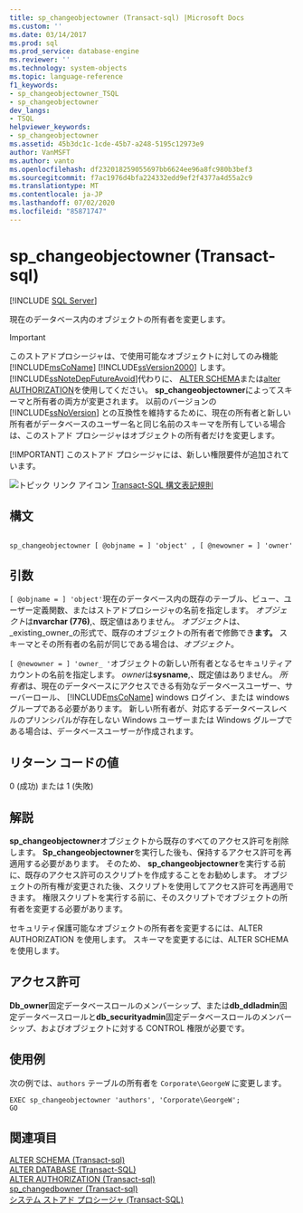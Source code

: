 ```yaml
---
title: sp_changeobjectowner (Transact-sql) |Microsoft Docs
ms.custom: ''
ms.date: 03/14/2017
ms.prod: sql
ms.prod_service: database-engine
ms.reviewer: ''
ms.technology: system-objects
ms.topic: language-reference
f1_keywords:
- sp_changeobjectowner_TSQL
- sp_changeobjectowner
dev_langs:
- TSQL
helpviewer_keywords:
- sp_changeobjectowner
ms.assetid: 45b3dc1c-1cde-45b7-a248-5195c12973e9
author: VanMSFT
ms.author: vanto
ms.openlocfilehash: df232018259055697bb6624ee96a8fc980b3bef3
ms.sourcegitcommit: f7ac1976d4bfa224332edd9ef2f4377a4d55a2c9
ms.translationtype: MT
ms.contentlocale: ja-JP
ms.lasthandoff: 07/02/2020
ms.locfileid: "85871747"
---
```

# <a name="sp_changeobjectowner-transact-sql"></a>sp_changeobjectowner (Transact-sql)
[!INCLUDE [SQL Server](../../includes/applies-to-version/sqlserver.md)]

  現在のデータベース内のオブジェクトの所有者を変更します。  
  
> [!IMPORTANT]
>  このストアドプロシージャは、で使用可能なオブジェクトに対してのみ機能 [!INCLUDE[msCoName](../../includes/msconame-md.md)] [!INCLUDE[ssVersion2000](../../includes/ssversion2000-md.md)] します。 [!INCLUDE[ssNoteDepFutureAvoid](../../includes/ssnotedepfutureavoid-md.md)]代わりに、 [ALTER SCHEMA](../../t-sql/statements/alter-schema-transact-sql.md)または[alter AUTHORIZATION](../../t-sql/statements/alter-authorization-transact-sql.md)を使用してください。 **sp_changeobjectowner**によってスキーマと所有者の両方が変更されます。 以前のバージョンの [!INCLUDE[ssNoVersion](../../includes/ssnoversion-md.md)] との互換性を維持するために、現在の所有者と新しい所有者がデータベースのユーザー名と同じ名前のスキーマを所有している場合は、このストアド プロシージャはオブジェクトの所有者だけを変更します。  
> 
> [!IMPORTANT]
>  このストアド プロシージャには、新しい権限要件が追加されています。  
  
 ![トピック リンク アイコン](../../database-engine/configure-windows/media/topic-link.gif "トピック リンク アイコン") [Transact-SQL 構文表記規則](../../t-sql/language-elements/transact-sql-syntax-conventions-transact-sql.md)  
  
## <a name="syntax"></a>構文  
  
```  
  
sp_changeobjectowner [ @objname = ] 'object' , [ @newowner = ] 'owner'  
```  
  
## <a name="arguments"></a>引数  
`[ @objname = ] 'object'`現在のデータベース内の既存のテーブル、ビュー、ユーザー定義関数、またはストアドプロシージャの名前を指定します。 *オブジェクト*は**nvarchar (776)**,、既定値はありません。 *オブジェクト*は、 _existing_owner_の形式で、既存のオブジェクトの所有者で修飾でき**ます。** スキーマとその所有者の名前が同じである場合は、_オブジェクト_。  
  
`[ @newowner = ] 'owner_ '`オブジェクトの新しい所有者となるセキュリティアカウントの名前を指定します。 *owner*は**sysname**,、既定値はありません。 *所有者*は、現在のデータベースにアクセスできる有効なデータベースユーザー、サーバーロール、 [!INCLUDE[msCoName](../../includes/msconame-md.md)] windows ログイン、または windows グループである必要があります。 新しい所有者が、対応するデータベースレベルのプリンシパルが存在しない Windows ユーザーまたは Windows グループである場合は、データベースユーザーが作成されます。  
  
## <a name="return-code-values"></a>リターン コードの値  
 0 (成功) または 1 (失敗)  
  
## <a name="remarks"></a>解説  
 **sp_changeobjectowner**オブジェクトから既存のすべてのアクセス許可を削除します。 **Sp_changeobjectowner**を実行した後も、保持するアクセス許可を再適用する必要があります。 そのため、 **sp_changeobjectowner**を実行する前に、既存のアクセス許可のスクリプトを作成することをお勧めします。 オブジェクトの所有権が変更された後、スクリプトを使用してアクセス許可を再適用できます。 権限スクリプトを実行する前に、そのスクリプトでオブジェクトの所有者を変更する必要があります。  
  
 セキュリティ保護可能なオブジェクトの所有者を変更するには、ALTER AUTHORIZATION を使用します。 スキーマを変更するには、ALTER SCHEMA を使用します。  
  
## <a name="permissions"></a>アクセス許可  
 **Db_owner**固定データベースロールのメンバーシップ、または**db_ddladmin**固定データベースロールと**db_securityadmin**固定データベースロールのメンバーシップ、およびオブジェクトに対する CONTROL 権限が必要です。  
  
## <a name="examples"></a>使用例  
 次の例では、`authors` テーブルの所有者を `Corporate\GeorgeW` に変更します。  
  
```  
EXEC sp_changeobjectowner 'authors', 'Corporate\GeorgeW';  
GO  
```  
  
## <a name="see-also"></a>関連項目  
 [ALTER SCHEMA &#40;Transact-sql&#41;](../../t-sql/statements/alter-schema-transact-sql.md)   
 [ALTER DATABASE &#40;Transact-SQL&#41;](../../t-sql/statements/alter-database-transact-sql.md)   
 [ALTER AUTHORIZATION &#40;Transact-sql&#41;](../../t-sql/statements/alter-authorization-transact-sql.md)   
 [sp_changedbowner &#40;Transact-sql&#41;](../../relational-databases/system-stored-procedures/sp-changedbowner-transact-sql.md)   
 [システム ストアド プロシージャ &#40;Transact-SQL&#41;](../../relational-databases/system-stored-procedures/system-stored-procedures-transact-sql.md)  
  
  
